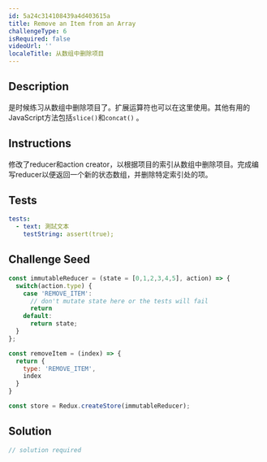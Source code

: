 ```yaml
---
id: 5a24c314108439a4d403615a
title: Remove an Item from an Array
challengeType: 6
isRequired: false
videoUrl: ''
localeTitle: 从数组中删除项目
---
```


## Description
<section id="description">是时候练习从数组中删除项目了。扩展运算符也可以在这里使用。其他有用的JavaScript方法包括<code>slice()</code>和<code>concat()</code> 。 </section>

## Instructions
<section id="instructions">修改了reducer和action creator，以根据项目的索引从数组中删除项目。完成编写reducer以便返回一个新的状态数组，并删除特定索引处的项。 </section>

## Tests
<section id='tests'>

```yml
tests:
  - text: 測試文本
    testString: assert(true);

```

</section>

## Challenge Seed
<section id='challengeSeed'>

<div id='jsx-seed'>

```jsx
const immutableReducer = (state = [0,1,2,3,4,5], action) => {
  switch(action.type) {
    case 'REMOVE_ITEM':
      // don't mutate state here or the tests will fail
      return
    default:
      return state;
  }
};

const removeItem = (index) => {
  return {
    type: 'REMOVE_ITEM',
    index
  }
}

const store = Redux.createStore(immutableReducer);

```

</div>



</section>

## Solution
<section id='solution'>

```js
// solution required
```
</section>

